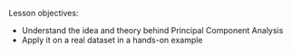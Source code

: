 Lesson objectives:

- Understand the idea and theory behind Principal Component Analysis
- Apply it on a real dataset in a hands-on example